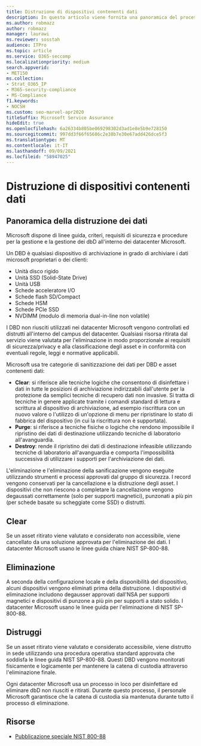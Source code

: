 ```yaml
---
title: Distruzione di dispositivi contenenti dati
description: In questo articolo viene fornita una panoramica del processo di distruzione dei dispositivi per i data center Microsoft.
ms.author: robmazz
author: robmazz
manager: laurawi
ms.reviewer: sosstah
audience: ITPro
ms.topic: article
ms.service: O365-seccomp
ms.localizationpriority: medium
search.appverid:
- MET150
ms.collection:
- Strat_O365_IP
- M365-security-compliance
- MS-Compliance
f1.keywords:
- NOCSH
ms.custom: seo-marvel-apr2020
titleSuffix: Microsoft Service Assurance
hideEdit: true
ms.openlocfilehash: 6a26334b805be069298302d3ad1e8e5b9e728150
ms.sourcegitcommit: 997dd3f66f65686c2e38b7e30e67add426dce5f3
ms.translationtype: MT
ms.contentlocale: it-IT
ms.lasthandoff: 09/09/2021
ms.locfileid: "58947025"
---
```

# <a name="data-bearing-device-destruction"></a>Distruzione di dispositivi contenenti dati

## <a name="data-destruction-overview"></a>Panoramica della distruzione dei dati

Microsoft dispone di linee guida, criteri, requisiti di sicurezza e procedure per la gestione e la gestione dei dbD all'interno dei datacenter Microsoft.

Un DBD è qualsiasi dispositivo di archiviazione in grado di archiviare i dati microsoft proprietari o dei clienti:

- Unità disco rigido
- Unità SSD (Solid-State Drive)
- Unità USB
- Schede acceleratore I/O
- Schede flash SD/Compact
- Schede HSM
- Schede PCIe SSD
- NVDIMM (modulo di memoria dual-in-line non volatile)

I DBD non riusciti utilizzati nei datacenter Microsoft vengono controllati ed distrutti all'interno del campus del datacenter. Qualsiasi risorsa ritirata dal servizio viene valutata per l'eliminazione in modo proporzionale ai requisiti di sicurezza/privacy e alla classificazione degli asset e in conformità con eventuali regole, leggi e normative applicabili.

Microsoft usa tre categorie di sanitizzazione dei dati per DBD e asset contenenti dati:

- **Clear**: si riferisce alle tecniche logiche che consentono di disinfettare i dati in tutte le posizioni di archiviazione indirizzabili dall'utente per la protezione da semplici tecniche di recupero dati non invasive. Si tratta di tecniche in genere applicate tramite i comandi standard di lettura e scrittura al dispositivo di archiviazione, ad esempio riscrittura con un nuovo valore o l'utilizzo di un'opzione di menu per ripristinare lo stato di fabbrica del dispositivo (in cui la riscrittura non è supportata).
- **Purge**: si riferisce a tecniche fisiche o logiche che rendono impossibile il ripristino dei dati di destinazione utilizzando tecniche di laboratorio all'avanguardia.
- **Destroy**: rende il ripristino dei dati di destinazione infeasible utilizzando tecniche di laboratorio all'avanguardia e comporta l'impossibilità successiva di utilizzare i supporti per l'archiviazione dei dati.

L'eliminazione e l'eliminazione della sanificazione vengono eseguite utilizzando strumenti e processi approvati dal gruppo di sicurezza. I record vengono conservati per la cancellazione e la distruzione degli asset. I dispositivi che non riescono a completare la cancellazione vengono degaussati correttamente (solo per supporti magnetici), punzonati a più pin (per schede basate su scheggiate come SSD) o distrutti.

## <a name="clear"></a>Clear

Se un asset ritirato viene valutato e considerato non accessibile, viene cancellato da una soluzione approvata per l'eliminazione dei dati. I datacenter Microsoft usano le linee guida chiare NIST SP-800-88.

## <a name="purge"></a>Eliminazione

A seconda della configurazione locale e della disponibilità del dispositivo, alcuni dispositivi vengono eliminati prima della distruzione. I dispositivi di eliminazione includono degausser approvati dall'NSA per supporti magnetici e dispositivi di punzone a più pin per supporti a stato solido. I datacenter Microsoft usano le linee guida per l'eliminazione di NIST SP-800-88.

## <a name="destroy"></a>Distruggi

Se un asset ritirato viene valutato e considerato accessibile, viene distrutto in sede utilizzando una procedura operativa standard approvata che soddisfa le linee guida NIST SP-800-88. Questi DBD vengono monitorati fisicamente e logicamente per mantenere la catena di custodia attraverso l'eliminazione finale.

Ogni datacenter Microsoft usa un processo in loco per disinfettare ed eliminare dbD non riusciti e ritirati. Durante questo processo, il personale Microsoft garantisce che la catena di custodia sia mantenuta durante tutto il processo di eliminazione.

## <a name="resources"></a>Risorse

- [Pubblicazione speciale NIST 800-88](https://nvlpubs.nist.gov/nistpubs/SpecialPublications/NIST.SP.800-88r1.pdf)
